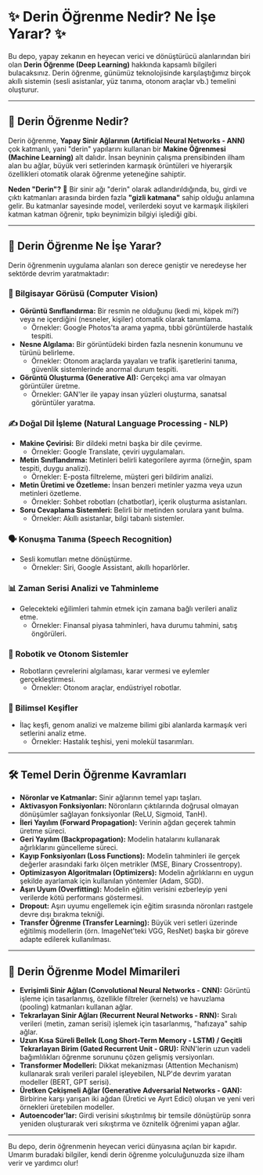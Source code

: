 # ✨ Derin Öğrenme Nedir? Ne İşe Yarar? ✨

Bu depo, yapay zekanın en heyecan verici ve dönüştürücü alanlarından biri olan **Derin Öğrenme (Deep Learning)** hakkında kapsamlı bilgileri bulacaksınız. Derin öğrenme, günümüz teknolojisinde karşılaştığımız birçok akıllı sistemin (sesli asistanlar, yüz tanıma, otonom araçlar vb.) temelini oluşturur.

---

## 🧠 Derin Öğrenme Nedir?

Derin öğrenme, **Yapay Sinir Ağlarının (Artificial Neural Networks - ANN)** çok katmanlı, yani "derin" yapılarını kullanan bir **Makine Öğrenmesi (Machine Learning)** alt dalıdır. İnsan beyninin çalışma prensibinden ilham alan bu ağlar, büyük veri setlerinden karmaşık örüntüleri ve hiyerarşik özellikleri otomatik olarak öğrenme yeteneğine sahiptir.

**Neden "Derin"?** 🤔
Bir sinir ağı "derin" olarak adlandırıldığında, bu, girdi ve çıktı katmanları arasında birden fazla **"gizli katmana"** sahip olduğu anlamına gelir. Bu katmanlar sayesinde model, verilerdeki soyut ve karmaşık ilişkileri katman katman öğrenir, tıpkı beynimizin bilgiyi işlediği gibi.

---

## 🚀 Derin Öğrenme Ne İşe Yarar?

Derin öğrenmenin uygulama alanları son derece geniştir ve neredeyse her sektörde devrim yaratmaktadır:

### 📸 Bilgisayar Görüsü (Computer Vision)
* **Görüntü Sınıflandırma:** Bir resmin ne olduğunu (kedi mi, köpek mi?) veya ne içerdiğini (nesneler, kişiler) otomatik olarak tanımlama.
    * Örnekler: Google Photos'ta arama yapma, tıbbi görüntülerde hastalık tespiti.
* **Nesne Algılama:** Bir görüntüdeki birden fazla nesnenin konumunu ve türünü belirleme.
    * Örnekler: Otonom araçlarda yayaları ve trafik işaretlerini tanıma, güvenlik sistemlerinde anormal durum tespiti.
* **Görüntü Oluşturma (Generative AI):** Gerçekçi ama var olmayan görüntüler üretme.
    * Örnekler: GAN'ler ile yapay insan yüzleri oluşturma, sanatsal görüntüler yaratma.

### ✍️ Doğal Dil İşleme (Natural Language Processing - NLP)
* **Makine Çevirisi:** Bir dildeki metni başka bir dile çevirme.
    * Örnekler: Google Translate, çeviri uygulamaları.
* **Metin Sınıflandırma:** Metinleri belirli kategorilere ayırma (örneğin, spam tespiti, duygu analizi).
    * Örnekler: E-posta filtreleme, müşteri geri bildirim analizi.
* **Metin Üretimi ve Özetleme:** İnsan benzeri metinler yazma veya uzun metinleri özetleme.
    * Örnekler: Sohbet robotları (chatbotlar), içerik oluşturma asistanları.
* **Soru Cevaplama Sistemleri:** Belirli bir metinden sorulara yanıt bulma.
    * Örnekler: Akıllı asistanlar, bilgi tabanlı sistemler.

### 🗣️ Konuşma Tanıma (Speech Recognition)
* Sesli komutları metne dönüştürme.
    * Örnekler: Siri, Google Assistant, akıllı hoparlörler.

### 📊 Zaman Serisi Analizi ve Tahminleme
* Gelecekteki eğilimleri tahmin etmek için zamana bağlı verileri analiz etme.
    * Örnekler: Finansal piyasa tahminleri, hava durumu tahmini, satış öngörüleri.

### 🤖 Robotik ve Otonom Sistemler
* Robotların çevrelerini algılaması, karar vermesi ve eylemler gerçekleştirmesi.
    * Örnekler: Otonom araçlar, endüstriyel robotlar.

### 🔬 Bilimsel Keşifler
* İlaç keşfi, genom analizi ve malzeme bilimi gibi alanlarda karmaşık veri setlerini analiz etme.
    * Örnekler: Hastalık teşhisi, yeni molekül tasarımları.

---

## 🛠️ Temel Derin Öğrenme Kavramları

* **Nöronlar ve Katmanlar:** Sinir ağlarının temel yapı taşları.
* **Aktivasyon Fonksiyonları:** Nöronların çıktılarında doğrusal olmayan dönüşümler sağlayan fonksiyonlar (ReLU, Sigmoid, TanH).
* **İleri Yayılım (Forward Propagation):** Verinin ağdan geçerek tahmin üretme süreci.
* **Geri Yayılım (Backpropagation):** Modelin hatalarını kullanarak ağırlıklarını güncelleme süreci.
* **Kayıp Fonksiyonları (Loss Functions):** Modelin tahminleri ile gerçek değerler arasındaki farkı ölçen metrikler (MSE, Binary Crossentropy).
* **Optimizasyon Algoritmaları (Optimizers):** Modelin ağırlıklarını en uygun şekilde ayarlamak için kullanılan yöntemler (Adam, SGD).
* **Aşırı Uyum (Overfitting):** Modelin eğitim verisini ezberleyip yeni verilerde kötü performans göstermesi.
* **Dropout:** Aşırı uyumu engellemek için eğitim sırasında nöronları rastgele devre dışı bırakma tekniği.
* **Transfer Öğrenme (Transfer Learning):** Büyük veri setleri üzerinde eğitilmiş modellerin (örn. ImageNet'teki VGG, ResNet) başka bir göreve adapte edilerek kullanılması.

---

## 🌟 Derin Öğrenme Model Mimarileri

* **Evrişimli Sinir Ağları (Convolutional Neural Networks - CNN):** Görüntü işleme için tasarlanmış, özellikle filtreler (kernels) ve havuzlama (pooling) katmanları kullanan ağlar.
* **Tekrarlayan Sinir Ağları (Recurrent Neural Networks - RNN):** Sıralı verileri (metin, zaman serisi) işlemek için tasarlanmış, "hafızaya" sahip ağlar.
* **Uzun Kısa Süreli Bellek (Long Short-Term Memory - LSTM) / Geçitli Tekrarlayan Birim (Gated Recurrent Unit - GRU):** RNN'lerin uzun vadeli bağımlılıkları öğrenme sorununu çözen gelişmiş versiyonları.
* **Transformer Modelleri:** Dikkat mekanizması (Attention Mechanism) kullanarak sıralı verileri paralel işleyebilen, NLP'de devrim yaratan modeller (BERT, GPT serisi).
* **Üretken Çekişmeli Ağlar (Generative Adversarial Networks - GAN):** Birbirine karşı yarışan iki ağdan (Üretici ve Ayırt Edici) oluşan ve yeni veri örnekleri üretebilen modeller.
* **Autoencoder'lar:** Girdi verisini sıkıştırılmış bir temsile dönüştürüp sonra yeniden oluşturarak veri sıkıştırma ve öznitelik öğrenimi yapan ağlar.

---

Bu depo, derin öğrenmenin heyecan verici dünyasına açılan bir kapıdır. Umarım buradaki bilgiler, kendi derin öğrenme yolculuğunuzda size ilham verir ve yardımcı olur!
